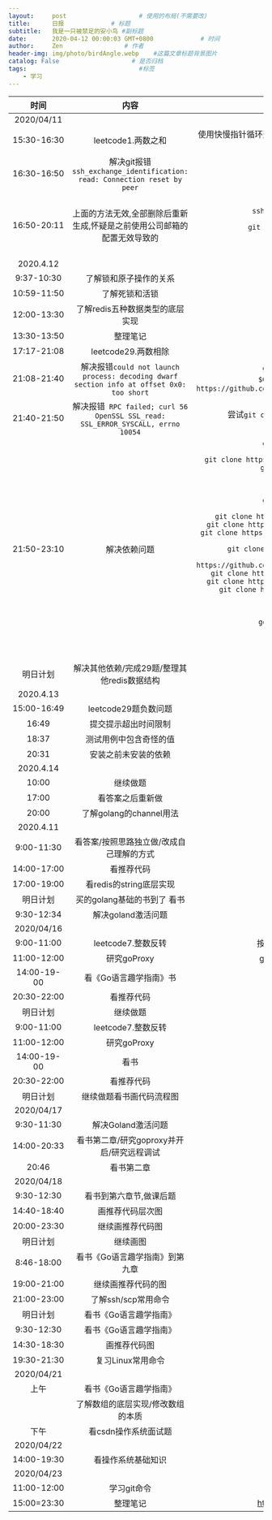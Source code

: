 ```yaml
---
layout:     post                    # 使用的布局(不需要改)
title:      日报             # 标题
subtitle:   我是一只被禁足的安小鸟 #副标题
date:       2020-04-12 00:00:03 GMT+0800             # 时间
author:     Zen                 # 作者
header-img: img/photo/birdAngle.webp    #这篇文章标题背景图片
catalog: False                    # 是否归档
tags:                               #标签
    - 学习
---
```


|时间|内容|细节|
|:------:|:---:|:---:|
|2020/04/11|||
|15:30-16:30|leetcode1.两数之和|使用快慢指针循环遍历方法实现,之后又想是否可以目标和减去第一个小于和的数,再去寻找切片中是否有这个差|
|16:30-16:50|解决git报错`ssh_exchange_identification: read: Connection reset by peer`|解决方法`$ rm ~/.ssh/known_hosts`|
|16:50-20:11|上面的方法无效,全部删除后重新生成,怀疑是之前使用公司邮箱的配置无效导致的|尝试的方法<br>`ssh-keygen -t rsa -b 4096 -C "zhangyiming748@gmail.com"`<br>`git config --global user.name "zen"`<br>`git config --global user.email "zhangyiming748@gmail.com"`<br>`ssh-keygen -t rsa -C "zhangyiming748@gmail.com"`<br>`ssh-keygen -t rsa -C 'zhangyiming748@gmail.com'`<br>`ssh -v git@github.com`|
|2020.4.12|||
|9:37-10:30|了解锁和原子操作的关系||
|10:59-11:50|了解死锁和活锁||
|12:00-13:30|了解redis五种数据类型的底层实现||
|13:30-13:50|整理笔记||
|17:17-21:08|leetcode29.两数相除|思路:商不可能大于被除数/商一定小于除数|
|21:08-21:40|解决报错`could not launch process: decoding dwarf section info at offset 0x0: too short`|`git clone https://github.com/derekparker/delve.git $GOPATH/src/github.com/derekparker/delve` 或 `git clone https://github.com/derekparker/delve.git %GOPATH%/src/github.com/derekparker/delve`|
|21:40-21:50|解决报错` RPC failed; curl 56 OpenSSL SSL_read: SSL_ERROR_SYSCALL, errno 10054`|尝试`git config --global http.sslVerify "false"`和`git config --global  http.postBuffer 524288000`|
|21:50-23:10|解决依赖问题|`git clone https://github.com/derekparker/delve.git %GOPATH%/src/github.com/derekparker/delve`<br>`git clone https://github.com/cosiner/argv.git %GOPATH%\src\github.com\cosiner\`<br>`git clone https://github.com/cpuguy83/go-md2man.git  %GOPATH%\src\github.com\cpuguy83\go-md2man`<br>`git clone https://github.com/davecgh/go-spew.git %GOPATH%\src\github.com\davecgh\go-spew`<br>`git clone https://github.com/fsnotify/fsnotify.git %GOPATH%\src\github.com\fsnotify\fsnotify`<br>`git clone https://github.com/google/go-dap.git %GOPATH%\src\golang\go-dap`<br>`git clone https://github.com/golang/protobuf.git %GOPATH%\src\golang\protobuf`<br>`git clone https://github.com/hashicorp/golang-lru %GOPATH%\src\hashicorp\golang-lru`<br>`git clone https://github.com/hpcloud/tail %GOPATH%\src\hpcloud\tail`<br>`git clone https://github.com/inconshreveable/mousetrap%GOPATH%\src\inconshreveable\mousetrap`<br>`git clone https://github.com/golang/sync.git %GOPATH%\src\golang.org\x\sync`<br>`git clone https://github.com/golang/xerrors.git %GOPATH%\src\golang\x\xerrors`<br>`git clone https://github.com/golang/arch.git %GOPATH%\src\golang\x\arch`<br>`go get -u gopkg.in/airbrake/gobrake.v2`<br>`go get -u gopkg.in/check.v1`<br>`go get -u gopkg.in/fsnotify.v1`<br>`go get -u gopkg.in/gemnasium/logrus-airbrake-hook.v2`<br>`go get -u gopkg.in/tomb.v1`<br>`go get -u gopkg.in/yaml.v2`<br>`go get -u rsc.io/pdf`<br>`go get -u go.starlark.net`|
|明日计划|解决其他依赖/完成29题/整理其他redis数据结构||
|2020.4.13|||
|15:00-16:49|leetcode29题负数问题||
|16:49|提交提示超出时间限制|重写|
|18:37|测试用例中包含奇怪的值|代码有问题|
|20:31|安装之前未安装的依赖||
|2020.4.14|||
|10:00|继续做题||
|17:00|看答案之后重新做||
|20:00|了解golang的channel用法||
|2020.4.11|||
|9:00-11:30|看答案/按照思路独立做/改成自己理解的方式||
|14:00-17:00|看推荐代码||
|17:00-19:00|看redis的string底层实现||
|明日计划|买的golang基础的书到了 看书||
|9:30-12:34|解决goland激活问题||
|2020/04/16|||
|9:00-11:00|leetcode7.整数反转|按照自己的思路做没成功需要进一步了解数据类型的相互转换|
|11:00-12:00|研究goProxy|gomod需要GoProxy自动解决go get依赖否则需要git clone|
|14:00-19-00|看《Go语言趣学指南》书|第一章|
|20:30-22:00|看推荐代码|按照流程过一遍|
|明日计划|继续做题|看书第二章|画推荐系统代码流程图||
|9:00-11:00|leetcode7.整数反转|按照自己的思路做没成功|
|11:00-12:00|研究goProxy||
|14:00-19-00|看书||
|20:30-22:00|看推荐代码||
|明日计划|继续做题看书画代码流程图||
|2020/04/17|||
|9:30-11:30|解决Goland激活问题||
|14:00-20:33|看书第二章/研究goproxy并开启/研究远程调试||
|20:46|看书第二章|需要注意的点写笔记|
|2020/04/18|||
|9:30-12:30|看书到第六章节,做课后题|知识点标记|
|14:40-18:40|画推荐代码层次图|没画完|
|20:00-23:30|继续画推荐代码图||
|明日计划|继续画图|看书《Go语言趣学指南》做leetcode数据库题|
|8:46-18:00|看书《Go语言趣学指南》到第九章|做书上题|
|19:00-21:00|继续画推荐代码的图||
|21:00-23:00|了解ssh/scp常用命令||
|明日计划|看书《Go语言趣学指南》|整理今天的命令到笔记|
|9:30-12:30|看书《Go语言趣学指南》|到第14章|
|14:30-18:30|画推荐代码图||
|19:30-21:30|复习Linux常用命令|
|2020/04/21|||
|上午|看书《Go语言趣学指南》|到第18章|
||了解数组的底层实现/修改数组的本质||
|下午|看csdn操作系统面试题||
|2020/04/22|||
|14:00-19:30|看操作系统基础知识||
|2020/04/23|||
|11:00-12:00|学习git命令||
|15:00=23:30|整理笔记|https://1drv.ms/u/s!AiE-m9GZtVO8jphAjs3ydvT7U2jqeA|